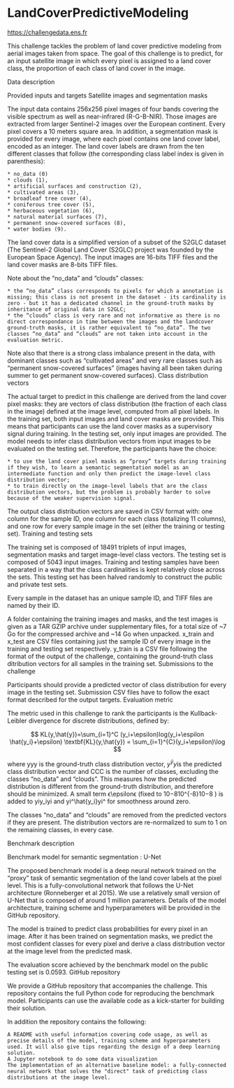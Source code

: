 # LandCoverPredictiveModeling

https://challengedata.ens.fr

This challenge tackles the problem of land cover predictive modeling from aerial images taken from space. The goal of this challenge is to predict, for an input satellite image in which every pixel is assigned to a land cover class, the proportion of each class of land cover in the image.


Data description

Provided inputs and targets
Satellite images and segmentation masks

The input data contains 256x256 pixel images of four bands covering the visible spectrum as well as near-infrared (R-G-B-NIR). Those images are extracted from larger Sentinel-2 images over the European continent. Every pixel covers a 10 meters square area. In addition, a segmentation mask is provided for every image, where each pixel contains one land cover label, encoded as an integer. The land cover labels are drawn from the ten different classes that follow (the corresponding class label index is given in parenthesis):

    * no_data (0)
    * clouds (1),
    * artificial surfaces and construction (2),
    * cultivated areas (3),
    * broadleaf tree cover (4),
    * coniferous tree cover (5),
    * herbaceous vegetation (6),
    * natural material surfaces (7),
    * permanent snow-covered surfaces (8),
    * water bodies (9).

The land cover data is a simplified version of a subset of the S2GLC dataset (The Sentinel-2 Global Land Cover (S2GLC) project was founded by the European Space Agency). The input images are 16-bits TIFF files and the land cover masks are 8-bits TIFF files.

Note about the “no_data” and “clouds” classes:

    * the “no_data” class corresponds to pixels for which a annotation is missing; this class is not present in the dataset - its cardinality is zero - but it has a dedicated channel in the ground-truth masks by inheritance of original data in S2GLC;
    * the “clouds” class is very rare and not informative as there is no direct correspondance in time between the images and the landcover ground-truth masks, it is rather equivalent to “no_data”. The two classes “no_data” and “clouds” are not taken into account in the evaluation metric.

Note also that there is a strong class imbalance present in the data, with dominant classes such as “cultivated areas” and very rare classes such as “permanent snow-covered surfaces” (images having all been taken during summer to get permanent snow-covered surfaces).
Class distribution vectors

The actual target to predict in this challenge are derived from the land cover pixel masks: they are vectors of class distribution (the fraction of each class in the image) defined at the image level, computed from all pixel labels. In the training set, both input images and land cover masks are provided. This means that participants can use the land cover masks as a supervisory signal during training. In the testing set, only input images are provided. The model needs to infer class distribution vectors from input images to be evaluated on the testing set. Therefore, the participants have the choice:

    * to use the land cover pixel masks as “proxy” targets during training if they wish, to learn a semantic segmentation model as an intermediate function and only then predict the image-level class distribution vector;
    * to train directly on the image-level labels that are the class distribution vectors, but the problem is probably harder to solve because of the weaker supervision signal.

The output class distribution vectors are saved in CSV format with: one column for the sample ID, one column for each class (totalizing 11 columns), and one row for every sample image in the set (either the training or testing set).
Training and testing sets

The training set is composed of 18491 triplets of input images, segmentation masks and target image-level class vectors. The testing set is composed of 5043 input images. Training and testing samples have been separated in a way that the class cardinalities is kept relatively close across the sets.
This testing set has been halved randomly to construct the public and private test sets.

Every sample in the dataset has an unique sample ID, and TIFF files are named by their ID.

A folder containing the training images and masks, and the test images is given as a TAR GZIP archive under supplementary files, for a total size of ~7 Go for the compressed archive and ~14 Go when unpacked. x_train and x_test are CSV files containing just the sample ID of every image in the training and testing set respectively. y_train is a CSV file following the format of the output of the challenge, containing the ground-truth class ditribution vectors for all samples in the training set.
Submissions to the challenge

Participants should provide a predicted vector of class distribution for every image in the testing set. Submission CSV files have to follow the exact format described for the output targets.
Evaluation metric

The metric used in this challenge to rank the participants is the Kullback-Leibler divergence for discrete distributions, defined by:

$$
KL(y,\hat{y})=\sum_{i=1}^C (y_i+\epsilon)log⁡(y_i+\espilon \hat{y_i}+\epsilon) \textbf{KL}(y,\hat{y}) = \sum_{i=1}^{C}(y_i+\epsilon)\log 
$$

where yyy is the ground-truth class distribution vector, $y^\hat{y}y^​$ is the predicted class distribution vector and CCC is the number of classes, excluding the classes “no_data” and “clouds”. This measures how the predicted distribution is different from the ground-truth distribution, and therefore should be minimized. A small term ϵ\epsilonϵ (fixed to 10−810^{-8}10−8 ) is added to yiy_iyi​ and yi^\hat{y_i}yi​^​ for smoothness around zero.

The classes “no_data” and “clouds” are removed from the predicted vectors if they are present. The distribution vectors are re-normalized to sum to 1 on the remaining classes, in every case.

Benchmark description

Benchmark model for semantic segmentation : U-Net

The proposed benchmark model is a deep neural network trained on the “proxy” task of semantic segmentation of the land cover labels at the pixel level. This is a fully-convolutional network that follows the U-Net architecture (Ronneberger et al 2015). We use a relatively small version of U-Net that is composed of around 1 million parameters. Details of the model architecture, training scheme and hyperparameters will be provided in the GitHub repository.

The model is trained to predict class probabilities for every pixel in an image. After it has been trained on segmentation masks, we predict the most confident classes for every pixel and derive a class distribution vector at the image level from the predicted mask.

The evaluation score achieved by the benchmark model on the public testing set is 0.0593.
GitHub repository

We provide a GitHub repository that accompanies the challenge. This repository contains the full Python code for reproducing the benchmark model. Participants can use the available code as a kick-starter for building their solution.

In addition the repository contains the following:

    A README with useful information covering code usage, as well as precise details of the model, training scheme and hyperparameters used. It will also give tips regarding the design of a deep learning solution.
    A Jupyter notebook to do some data visualization
    The implementation of an alternative baseline model: a fully-connected neural network that solves the "direct" task of predicting class distributions at the image level.
